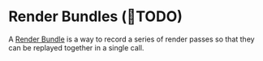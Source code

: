 Render Bundles (🔴TODO)
==============

A [Render Bundle](https://www.w3.org/TR/webgpu/#gpurenderbundle) is a way to record a series of render passes so that they can be replayed together in a single call.
